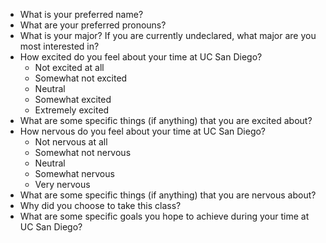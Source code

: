 * What is your preferred name?
* What are your preferred pronouns?
* What is your major? If you are currently undeclared, what major are you most interested in?
* How excited do you feel about your time at UC San Diego?
  * Not excited at all
  * Somewhat not excited
  * Neutral
  * Somewhat excited
  * Extremely excited
* What are some specific things (if anything) that you are excited about?
* How nervous do you feel about your time at UC San Diego?
  * Not nervous at all
  * Somewhat not nervous
  * Neutral
  * Somewhat nervous
  * Very nervous
* What are some specific things (if anything) that you are nervous about?
* Why did you choose to take this class?
* What are some specific goals you hope to achieve during your time at UC San Diego?
